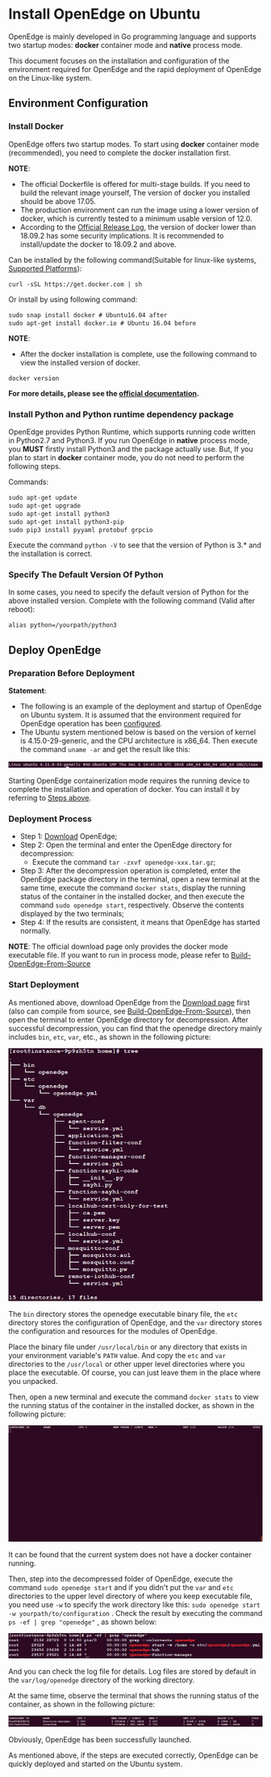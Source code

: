 # Install OpenEdge on Ubuntu

OpenEdge is mainly developed in Go programming language and supports two startup modes: **docker** container mode and **native** process mode.

This document focuses on the installation and configuration of the environment required for OpenEdge and the rapid deployment of OpenEdge on the Linux-like system.

## Environment Configuration

### Install Docker

OpenEdge offers two startup modes. To start using **docker** container mode (recommended), you need to complete the docker installation first.

**NOTE**:

- The official Dockerfile is offered for multi-stage builds. If you need to build the relevant image yourself, The version of docker you installed should be above 17.05.
- The production environment can run the image using a lower version of docker, which is currently tested to a minimum usable version of 12.0.
- According to the [Official Release Log](https://docs.docker.com/engine/release-notes/#18092), the version of docker lower than 18.09.2 has some security implications. It is recommended to install/update the docker to 18.09.2 and above.

Can be installed by the following command(Suitable for linux-like systems, [Supported Platforms](./Support-platforms.md)):

```shell
curl -sSL https://get.docker.com | sh
```

Or install by using following command:

```shell
sudo snap install docker # Ubuntu16.04 after
sudo apt-get install docker.io # Ubuntu 16.04 before
```

**NOTE**:

- After the docker installation is complete, use the following command to view the installed version of docker.

```shell
docker version
```

**For more details, please see the [official documentation](https://docs.docker.com/install/).**

### Install Python and Python runtime dependency package

OpenEdge provides Python Runtime, which supports running code written in Python2.7 and Python3. If you run OpenEdge in **native** process mode, you **MUST** firstly install Python3 and the package actually use. But, If you plan to start in **docker** container mode, you do not need to perform the following steps.

Commands:

```shell
sudo apt-get update
sudo apt-get upgrade
sudo apt-get install python3
sudo apt-get install python3-pip
sudo pip3 install pyyaml protobuf grpcio
```

Execute the command `python -V` to see that the version of Python is 3.* and the installation is correct.

### Specify The Default Version Of Python

In some cases, you need to specify the default version of Python for the above installed version. Complete with the following command (Valid after reboot):

```shell
alias python=/yourpath/python3
```

## Deploy OpenEdge

### Preparation Before Deployment

**Statement**:

- The following is an example of the deployment and startup of OpenEdge on Ubuntu system. It is assumed that the environment required for OpenEdge operation has been [configured](#Environment-Configuration).
- The Ubuntu system mentioned below is based on the version of kernel is 4.15.0-29-generic, and the CPU architecture is x86_64. Then execute the command `uname -ar` and get the result like this:

![ubuntu kernel detail](../../images/setup/os-ubuntu.png)

Starting OpenEdge containerization mode requires the running device to complete the installation and operation of docker. You can install it by referring to [Steps above](#Install-Docker).

### Deployment Process

- Step 1: [Download](../Resources-download.md) OpenEdge;
- Step 2: Open the terminal and enter the OpenEdge directory for decompression:
	- Execute the command `tar -zxvf openedge-xxx.tar.gz`;
- Step 3: After the decompression operation is completed, enter the OpenEdge package directory in the terminal, open a new terminal at the same time, execute the command `docker stats`, display the running status of the container in the installed docker, and then execute the command `sudo openedge start`, respectively. Observe the contents displayed by the two terminals;
- Step 4: If the results are consistent, it means that OpenEdge has started normally.

**NOTE**: The official download page only provides the docker mode executable file. If you want to run in process mode, please refer to [Build-OpenEdge-From-Source](./Build-OpenEdge-from-Source.md)

### Start Deployment

As mentioned above, download OpenEdge from the [Download page](../Resources-download.md) first (also can compile from source, see [Build-OpenEdge-From-Source](./Build-OpenEdge-from-Source.md)), then open the terminal to enter OpenEdge directory for decompression. After successful decompression, you can find that the openedge directory mainly includes `bin`, `etc`, `var`, etc., as shown in the following picture:

![OpenEdge directory](../../images/setup/openedge-dir-ubuntu.png)

The `bin` directory stores the openedge executable binary file, the `etc` directory stores the configuration of OpenEdge, and the `var` directory stores the configuration and resources for the modules of OpenEdge.

Place the binary file under `/usr/local/bin` or any directory that exists in your environment variable's `PATH` value. And copy the `etc` and `var` directories to the `/usr/local` or other upper level directories where you place the executable. Of course, you can just leave them in the place where you unpacked.

Then, open a new terminal and execute the command `docker stats` to view the running status of the container in the installed docker, as shown in the following picture:

![view the docker containers status](../../images/setup/docker-stats-before-ubuntu.png)

It can be found that the current system does not have a docker container running.

Then, step into the decompressed folder of OpenEdge, execute the command `sudo openedge start` and if you didn't put the `var` and `etc` directories to the upper level directory of where you keep executable file, you need use `-w` to specify the work directory like this: `sudo openedge start -w yourpath/to/configuration` . Check the result by executing the command `ps -ef | grep "openedge"` , as shown below:

![OpenEdge startup log](../../images/setup/openedge-started-thread-ubuntu.png)

And you can check the log file for details. Log files are stored by default in the `var/log/openedge` directory of the working directory.

At the same time, observe the terminal that shows the running status of the container, as shown in the following picture:

![running containers](../../images/setup/docker-stats-after-ubuntu.png)

Obviously, OpenEdge has been successfully launched.

As mentioned above, if the steps are executed correctly, OpenEdge can be quickly deployed and started on the Ubuntu system.